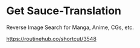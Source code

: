 # Get Sauce-Translation
Reverse Image Search for Manga, Anime, CGs, etc.

https://routinehub.co/shortcut/3548
